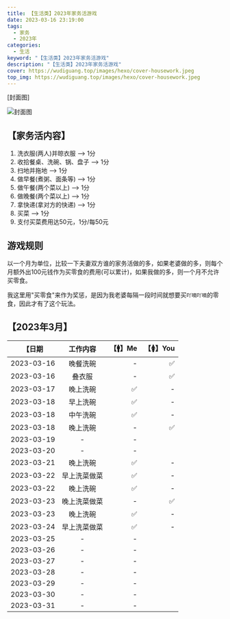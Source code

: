 ```yaml
---
title: 【生活类】2023年家务活游戏
date: 2023-03-16 23:19:00
tags: 
  - 家务
  - 2023年
categories: 
  - 生活
keyword: "【生活类】2023年家务活游戏"
description: "【生活类】2023年家务活游戏"
cover: https://wudiguang.top/images/hexo/cover-housework.jpeg
top_img: https://wudiguang.top/images/hexo/cover-housework.jpeg
---
```


[封面图]

![封面图](https://wudiguang.top/images/hexo/cover-housework.jpeg)

## 【家务活内容】

1. 洗衣服(两人)并晾衣服 --> 1分
2. 收拾餐桌、洗碗、锅、盘子 --> 1分
3. 扫地并拖地 --> 1分
4. 做早餐(煮粥、面条等) --> 1分
5. 做午餐(两个菜以上) --> 1分
6. 做晚餐(两个菜以上) --> 1分
7. 拿快递(拿对方的快递) --> 1分
8. 买菜 --> 1分
9. 支付买菜费用达50元，1分/每50元

## 游戏规则

以一个月为单位，比较一下夫妻双方谁的家务活做的多，如果老婆做的多，则每个月额外出100元钱作为买零食的费用(可以累计)，如果我做的多，则一个月不允许买零食。

我这里用"买零食"来作为奖惩，是因为我老婆每隔一段时间就想要买`吖嘀吖嘀`的零食，因此才有了这个玩法。

## 【2023年3月】

| 【日期  |  工作内容  | 【🚹】Me   |  【🚺】You |
|----------|:-------------:|------:|------:|
| 2023-03-16 |  晚餐洗碗 |  -  | ✅ |
| 2023-03-16 |  叠衣服 |  -  | ✅ |
| 2023-03-17 | 晚上洗碗 |  ✅  | - |
| 2023-03-18 |  早上洗碗  |  ✅  | - |
| 2023-03-18 |  中午洗碗  |  ✅  | - |
| 2023-03-18 |  晚上洗碗  |  -  | ✅ |
| 2023-03-19 |  -  | - |
| 2023-03-20 |  -  | - |
| 2023-03-21 |  晚上洗碗  |  ✅  | - |
| 2023-03-22 |  早上洗菜做菜  |  ✅  | - |
| 2023-03-22 |  晚上洗碗  |  ✅  | - |
| 2023-03-23 |  晚上洗菜做菜  |  -  | ✅ |
| 2023-03-23 |  晚上洗碗  |  ✅  | - |
| 2023-03-24 |  早上洗菜做菜  |  ✅  | - |
| 2023-03-25 |  -  | - |
| 2023-03-26 |  -  | - |
| 2023-03-27 |  -  | - |
| 2023-03-28 |  -  | - |
| 2023-03-29 |  -  | - |
| 2023-03-30 |  -  | - |
| 2023-03-31 |  -  | - |